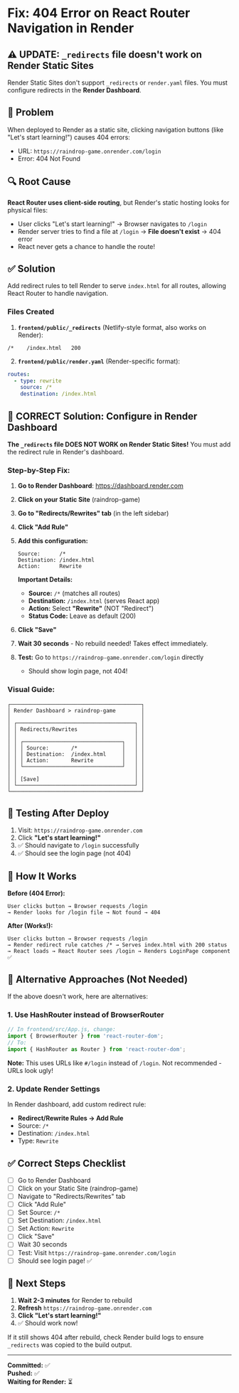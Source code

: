 # Fix: 404 Error on React Router Navigation in Render

## ⚠️ UPDATE: `_redirects` file doesn't work on Render Static Sites

Render Static Sites don't support `_redirects` or `render.yaml` files. You must configure redirects in the **Render Dashboard**.

## 🐛 Problem

When deployed to Render as a static site, clicking navigation buttons (like "Let's start learning!") causes 404 errors:
- URL: `https://raindrop-game.onrender.com/login`
- Error: 404 Not Found

## 🔍 Root Cause

**React Router uses client-side routing**, but Render's static hosting looks for physical files:
- User clicks "Let's start learning!" → Browser navigates to `/login`
- Render server tries to find a file at `/login` → **File doesn't exist** → 404 error
- React never gets a chance to handle the route!

## ✅ Solution

Add redirect rules to tell Render to serve `index.html` for all routes, allowing React Router to handle navigation.

### Files Created

1. **`frontend/public/_redirects`** (Netlify-style format, also works on Render):
```
/*    /index.html   200
```

2. **`frontend/public/render.yaml`** (Render-specific format):
```yaml
routes:
  - type: rewrite
    source: /*
    destination: /index.html
```

## 🚀 **CORRECT Solution: Configure in Render Dashboard**

**The `_redirects` file DOES NOT WORK on Render Static Sites!** You must add the redirect rule in Render's dashboard.

### Step-by-Step Fix:

1. **Go to Render Dashboard**: https://dashboard.render.com

2. **Click on your Static Site** (raindrop-game)

3. **Go to "Redirects/Rewrites" tab** (in the left sidebar)

4. **Click "Add Rule"**

5. **Add this configuration:**
   ```
   Source:      /*
   Destination: /index.html
   Action:      Rewrite
   ```
   
   **Important Details:**
   - **Source:** `/*` (matches all routes)
   - **Destination:** `/index.html` (serves React app)
   - **Action:** Select **"Rewrite"** (NOT "Redirect")
   - **Status Code:** Leave as default (200)

6. **Click "Save"**

7. **Wait 30 seconds** - No rebuild needed! Takes effect immediately.

8. **Test:** Go to `https://raindrop-game.onrender.com/login` directly
   - Should show login page, not 404!

### Visual Guide:

```
┌─────────────────────────────────────────┐
│ Render Dashboard > raindrop-game        │
│                                         │
│ ┌─────────────────────────────────────┐ │
│ │ Redirects/Rewrites                  │ │
│ │                                     │ │
│ │ ┌───────────────────────────────┐   │ │
│ │ │ Source:       /*              │   │ │
│ │ │ Destination:  /index.html     │   │ │
│ │ │ Action:       Rewrite         │   │ │
│ │ └───────────────────────────────┘   │ │
│ │                                     │ │
│ │ [Save]                              │ │
│ └─────────────────────────────────────┘ │
└─────────────────────────────────────────┘
```

## 🧪 Testing After Deploy

1. Visit: `https://raindrop-game.onrender.com`
2. Click **"Let's start learning!"**
3. ✅ Should navigate to `/login` successfully
4. ✅ Should see the login page (not 404)

## 📝 How It Works

**Before (404 Error):**
```
User clicks button → Browser requests /login
→ Render looks for /login file → Not found → 404
```

**After (Works!):**
```
User clicks button → Browser requests /login
→ Render redirect rule catches /* → Serves index.html with 200 status
→ React loads → React Router sees /login → Renders LoginPage component ✅
```

## 🔧 Alternative Approaches (Not Needed)

If the above doesn't work, here are alternatives:

### 1. Use HashRouter instead of BrowserRouter
```javascript
// In frontend/src/App.js, change:
import { BrowserRouter } from 'react-router-dom';
// To:
import { HashRouter as Router } from 'react-router-dom';
```
**Note:** This uses URLs like `#/login` instead of `/login`. Not recommended - URLs look ugly!

### 2. Update Render Settings
In Render dashboard, add custom redirect rule:
- **Redirect/Rewrite Rules → Add Rule**
- Source: `/*`
- Destination: `/index.html`
- Type: `Rewrite`

## ✅ Correct Steps Checklist

- [ ] Go to Render Dashboard
- [ ] Click on your Static Site (raindrop-game)
- [ ] Navigate to "Redirects/Rewrites" tab
- [ ] Click "Add Rule"
- [ ] Set Source: `/*`
- [ ] Set Destination: `/index.html`
- [ ] Set Action: `Rewrite`
- [ ] Click "Save"
- [ ] Wait 30 seconds
- [ ] Test: Visit `https://raindrop-game.onrender.com/login`
- [ ] Should see login page! ✅

## 🎯 Next Steps

1. **Wait 2-3 minutes** for Render to rebuild
2. **Refresh** `https://raindrop-game.onrender.com`
3. **Click "Let's start learning!"**
4. ✅ Should work now!

If it still shows 404 after rebuild, check Render build logs to ensure `_redirects` was copied to the build output.

---

**Committed:** ✅  
**Pushed:** ✅  
**Waiting for Render:** ⏳  
